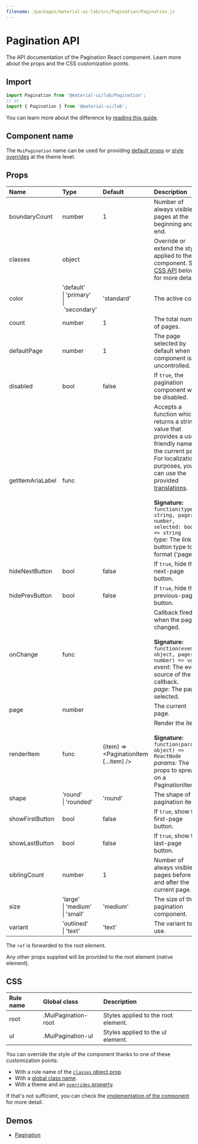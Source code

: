 ```yaml
---
filename: /packages/material-ui-lab/src/Pagination/Pagination.js
---
```


<!--- This documentation is automatically generated, do not try to edit it. -->

# Pagination API

<p class="description">The API documentation of the Pagination React component. Learn more about the props and the CSS customization points.</p>

## Import

```js
import Pagination from '@material-ui/lab/Pagination';
// or
import { Pagination } from '@material-ui/lab';
```

You can learn more about the difference by [reading this guide](/guides/minimizing-bundle-size/).



## Component name

The `MuiPagination` name can be used for providing [default props](/customization/globals/#default-props) or [style overrides](/customization/globals/#css) at the theme level.

## Props

| Name | Type | Default | Description |
|:-----|:-----|:--------|:------------|
| <span class="prop-name">boundaryCount</span> | <span class="prop-type">number</span> | <span class="prop-default">1</span> | Number of always visible pages at the beginning and end. |
| <span class="prop-name">classes</span> | <span class="prop-type">object</span> |  | Override or extend the styles applied to the component. See [CSS API](#css) below for more details. |
| <span class="prop-name">color</span> | <span class="prop-type">'default'<br>&#124;&nbsp;'primary'<br>&#124;&nbsp;'secondary'</span> | <span class="prop-default">'standard'</span> | The active color. |
| <span class="prop-name">count</span> | <span class="prop-type">number</span> | <span class="prop-default">1</span> | The total number of pages. |
| <span class="prop-name">defaultPage</span> | <span class="prop-type">number</span> | <span class="prop-default">1</span> | The page selected by default when the component is uncontrolled. |
| <span class="prop-name">disabled</span> | <span class="prop-type">bool</span> | <span class="prop-default">false</span> | If `true`, the pagination component will be disabled. |
| <span class="prop-name">getItemAriaLabel</span> | <span class="prop-type">func</span> |  | Accepts a function which returns a string value that provides a user-friendly name for the current page.<br>For localization purposes, you can use the provided [translations](/guides/localization/).<br><br>**Signature:**<br>`function(type: string, page: number, selected: bool) => string`<br>*type:* The link or button type to format ('page' | 'first' | 'last' | 'next' | 'previous'). Defaults to 'page'.<br>*page:* The page number to format.<br>*selected:* If true, the current page is selected. |
| <span class="prop-name">hideNextButton</span> | <span class="prop-type">bool</span> | <span class="prop-default">false</span> | If `true`, hide the next-page button. |
| <span class="prop-name">hidePrevButton</span> | <span class="prop-type">bool</span> | <span class="prop-default">false</span> | If `true`, hide the previous-page button. |
| <span class="prop-name">onChange</span> | <span class="prop-type">func</span> |  | Callback fired when the page is changed.<br><br>**Signature:**<br>`function(event: object, page: number) => void`<br>*event:* The event source of the callback.<br>*page:* The page selected. |
| <span class="prop-name">page</span> | <span class="prop-type">number</span> |  | The current page. |
| <span class="prop-name">renderItem</span> | <span class="prop-type">func</span> | <span class="prop-default">(item) => &lt;PaginationItem {...item} /></span> | Render the item.<br><br>**Signature:**<br>`function(params: object) => ReactNode`<br>*params:* The props to spread on a PaginationItem. |
| <span class="prop-name">shape</span> | <span class="prop-type">'round'<br>&#124;&nbsp;'rounded'</span> | <span class="prop-default">'round'</span> | The shape of the pagination items. |
| <span class="prop-name">showFirstButton</span> | <span class="prop-type">bool</span> | <span class="prop-default">false</span> | If `true`, show the first-page button. |
| <span class="prop-name">showLastButton</span> | <span class="prop-type">bool</span> | <span class="prop-default">false</span> | If `true`, show the last-page button. |
| <span class="prop-name">siblingCount</span> | <span class="prop-type">number</span> | <span class="prop-default">1</span> | Number of always visible pages before and after the current page. |
| <span class="prop-name">size</span> | <span class="prop-type">'large'<br>&#124;&nbsp;'medium'<br>&#124;&nbsp;'small'</span> | <span class="prop-default">'medium'</span> | The size of the pagination component. |
| <span class="prop-name">variant</span> | <span class="prop-type">'outlined'<br>&#124;&nbsp;'text'</span> | <span class="prop-default">'text'</span> | The variant to use. |

The `ref` is forwarded to the root element.

Any other props supplied will be provided to the root element (native element).

## CSS

| Rule name | Global class | Description |
|:-----|:-------------|:------------|
| <span class="prop-name">root</span> | <span class="prop-name">.MuiPagination-root</span> | Styles applied to the root element.
| <span class="prop-name">ul</span> | <span class="prop-name">.MuiPagination-ul</span> | Styles applied to the ul element.

You can override the style of the component thanks to one of these customization points:

- With a rule name of the [`classes` object prop](/customization/components/#overriding-styles-with-classes).
- With a [global class name](/customization/components/#overriding-styles-with-global-class-names).
- With a theme and an [`overrides` property](/customization/globals/#css).

If that's not sufficient, you can check the [implementation of the component](https://github.com/mui-org/material-ui/blob/master/packages/material-ui-lab/src/Pagination/Pagination.js) for more detail.

## Demos

- [Pagination](/components/pagination/)

